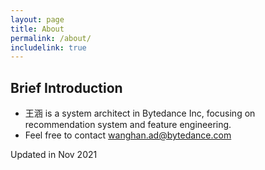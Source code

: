 ```yaml
---
layout: page
title: About
permalink: /about/
includelink: true
---
```


## Brief Introduction
- 王涵 is a system architect in Bytedance Inc, focusing on recommendation system and feature engineering.
- Feel free to contact [wanghan.ad@bytedance.com](wanghan.ad@bytedance.com)


Updated in Nov 2021
